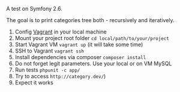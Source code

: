 A test on Symfony 2.6.

The goal is to print categories tree both - recursively and iteratively.

1. Config [Vagrant](https://www.vagrantup.com/) in your local machine
1. Mount your project root folder `cd local/path/to/your/project`
1. Start Vagrant VM `vagrant up` (it will take some time)
1. SSH to Vagrant `vagrant ssh`
1. Install dependencies via  composer `composer install`
1. Do not forget legit parameters. Use your local or on VM MySQL
1. Run tests `phpunit -c app/`
1. Try to access `http://category.dev/`)
1. Expect it works
